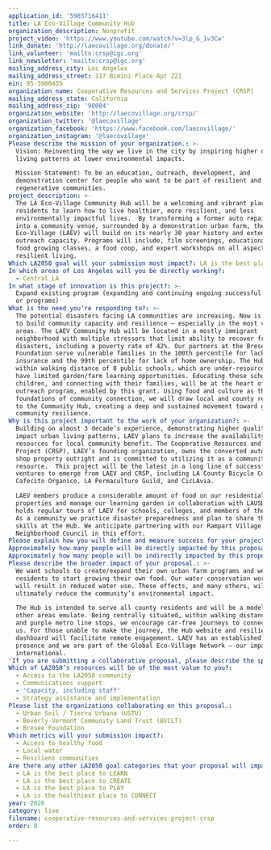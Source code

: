 ```yaml
---
application_id: '5985716411'
title: LA Eco-Village Community Hub
organization_description: Nonprofit
project_video: 'https://www.youtube.com/watch?v=3lp_G_1v3Cw'
link_donate: 'http://laecovillage.org/donate/'
link_volunteer: 'mailto:crsp@igc.org'
link_newsletter: 'mailto:crsp@igc.org'
mailing_address_city: Los Angeles
mailing_address_street: 117 Bimini Place Apt 221
ein: 95-3900435
organization_name: Cooperative Resources and Services Project (CRSP)
mailing_address_state: California
mailing_address_zip: '90004'
organization_website: 'http://laecovillage.org/crsp/'
organization_twitter: '@laecovillage'
organization_facebook: 'https://www.facebook.com/laecovillage/'
organization_instagram: '@laecovillage'
Please describe the mission of your organization.: >-
  Vision: Reinventing the way we live in the city by inspiring higher quality
  living patterns at lower environmental impacts.

  Mission Statement: To be an education, outreach, development, and
  demonstration center for people who want to be part of resilient and
  regenerative communities.
project_description: >-
  The LA Eco-Village Community Hub will be a welcoming and vibrant place for LA
  residents to learn how to live healthier, more resilient, and less
  environmentally impactful lives.  By transforming a former auto repair shop
  into a community venue, surrounded by a demonstration urban farm, the LA
  Eco-Village (LAEV) will build on its nearly 30 year history and extend its
  outreach capacity. Programs will include, film screenings, educational tours,
  food growing classes, a food coop, and expert workshops on all aspects of
  resilient living.
Which LA2050 goal will your submission most impact?: LA is the best place to LIVE
In which areas of Los Angeles will you be directly working?:
  - Central LA
In what stage of innovation is this project?: >-
  Expand existing program (expanding and continuing ongoing successful projects
  or programs)
What is the need you’re responding to?: >-
  The potential disasters facing LA communities are increasing. Now is the time
  to build community capacity and resilience – especially in the most vulnerable
  areas. The LAEV Community Hub will be located in a mostly immigrant
  neighborhood with multiple stressors that limit ability to recover from
  disasters, including a poverty rate of 42%. Our partners at the Bresee
  Foundation serve vulnerable families in the 100th percentile for lack of
  insurance and the 99th percentile for lack of home ownership. The Hub will be
  within walking distance of 8 public schools, which are under-resourced and
  have limited garden/farm learning opportunities. Educating these school
  children, and connecting with their families, will be at the heart of the
  outreach program, enabled by this grant. Using food and culture as the
  foundations of community connection, we will draw local and county residents
  to the Community Hub, creating a deep and sustained movement toward greater
  community resilience.
Why is this project important to the work of your organization?: >-
  Building on almost 3 decade’s experience, demonstrating higher quality, lower
  impact urban living patterns, LAEV plans to increase the availability of its
  resources for local community benefit. The Cooperative Resources and Services
  Project (CRSP), LAEV’s founding organization, owns the converted auto-repair
  shop property outright and is committed to utilizing it as a community
  resource.  This project will be the latest in a long line of successful
  ventures to emerge from LAEV and CRSP, including LA County Bicycle Coalition,
  Cafecito Organico, LA Permaculture Guild, and CicLAvia.

  LAEV members produce a considerable amount of food on our residential
  properties and manage our learning garden in collaboration with LAUSD. CRSP
  holds regular tours of LAEV for schools, colleges, and members of the public.
  As a community we practice disaster preparedness and plan to share these
  skills at the Hub. We anticipate partnering with our Rampart Village
  Neighborhood Council in this effort.
Please explain how you will define and measure success for your project.: "In the short term we aim to maximize opportunities for community contact and knowledge sharing in our local area. We will track our progress with the following metrics (annual targets in brackets):  \n*\tSchool student attendance of developmentally appropriate educational tours – K-12 and urban farming classes (2000)\n*\tNumber of free public talks by experts on resilience provided - with accommodation of languages other than English (25)\n*\tAttendance of free public talks on resilience (1000)\n*\tWebsite and social media posts, referencing resilience, access to fresh food, and water conservation\n*\tOnline resilience dashboard hits\n\nAdditional metrics are:\n*\tUrban farm food production\n*\tOrganic waste from food consumed and produced on-site\n*\tOn-site compost production\n*\tFood coop produce at the Hub\n*\tWater use reduction from conservation and advanced urban farming methods\n\nA survey of the community will be conducted with questions on whether residents feel more prepared to handle a large-scale disaster as a result of what they have learned at the Hub.\nWe want to see concrete steps taken by local residents to increase resilience for the long term. This could include organizing and developing disaster preparedness plans, creating new community farms, accessing and expanding the food coop, or investing in community solar and greywater systems. Above all we want to increase social cohesion and we want the Hub to be widely seen as the essential focal point for community resilience, over the long term."
Approximately how many people will be directly impacted by this proposal?: '3000'
Approximately how many people will be indirectly impacted by this proposal?: '15000'
Please describe the broader impact of your proposal.: >-
  We want schools to create/expand their own urban farm programs and we want
  residents to start growing their own food. Our water conservation workshops
  will result in reduced water use. These effects, and many others, will
  ultimately reduce the community’s environmental impact.

  The Hub is intended to serve all county residents and will be a model for
  other areas emulate. Being centrally situated, within walking distance of red
  and purple metro line stops, we encourage car-free journeys to connect with
  us. For those unable to make the journey, the Hub website and resilience
  dashboard will facilitate remote engagement. LAEV has an established online
  presence and we are part of the Global Eco-Village Network – our impact is
  international.
'If you are submitting a collaborative proposal, please describe the specific role of partner organizations in the project.': "LAEV has many on-going community partnerships. This project will build on existing relationships with the following:\n*\tUrban Soil/Tierra Urbana: The cooperative of LAEV residents will collaborate through educational tours, public talks, gardening workshops, and farm volunteering. \n*\tBeverly-Vermont Community Land Trust: The land trust will ensure the demonstration farm is a compliment to the Bimini Place Learning Garden, which it oversees.\n*\tBresee Foundation: Our partners at this vital local youth center will develop opportunities for children and young people to engage with the Hub, including liaising with local schools, such as Virgil Middle School and Central City Value.\n"
Which of LA2050’s resources will be of the most value to you?:
  - Access to the LA2050 community
  - Communications support
  - 'Capacity, including staff'
  - Strategy assistance and implementation
Please list the organizations collaborating on this proposal.:
  - Urban Soil / Tierra Urbana (USTU)
  - Beverly-Vermont Community Land Trust (BVCLT)
  - Bresee Foundation
Which metrics will your submission impact?:
  - Access to healthy food
  - Local water
  - Resilient communities
Are there any other LA2050 goal categories that your proposal will impact?:
  - LA is the best place to LEARN
  - LA is the best place to CREATE
  - LA is the best place to PLAY
  - LA is the healthiest place to CONNECT
year: 2020
category: live
filename: cooperative-resources-and-services-project-crsp
order: 8

---
```

